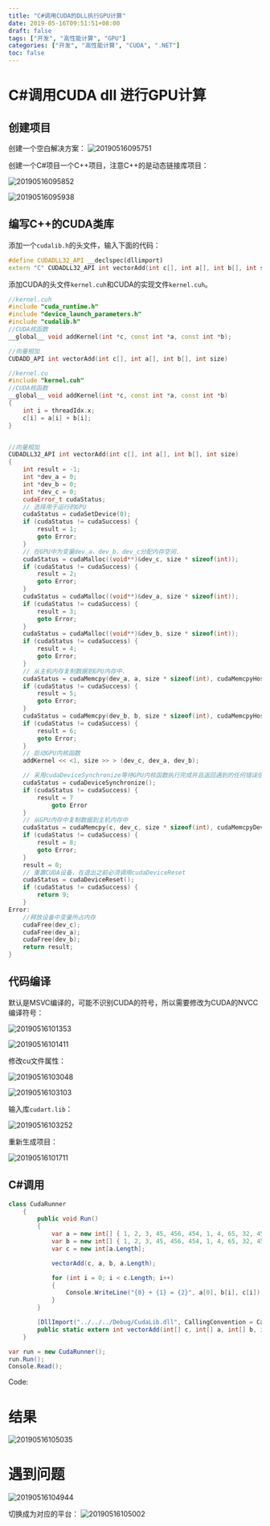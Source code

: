 ```yaml
---
title: "C#调用CUDA的DLL执行GPU计算"
date: 2019-05-16T09:51:51+08:00
draft: false
tags: ["开发", "高性能计算", "GPU"]
categories: ["开发", "高性能计算", "CUDA", ".NET"]
toc: false
---
```


# C#调用CUDA dll 进行GPU计算

## 创建项目

创建一个空白解决方案：
![20190516095751](https://oss.lucoder.com/md/2019/05/16/20190516095751.png)

创建一个C#项目一个C++项目，注意C++的是动态链接库项目：

![20190516095852](https://oss.lucoder.com/md/2019/05/16/20190516095852.png)

![20190516095938](https://oss.lucoder.com/md/2019/05/16/20190516095938.png)

## 编写C++的CUDA类库

添加一个`cudalib.h`的头文件，输入下面的代码：
```cpp
#define CUDADLL32_API __declspec(dllimport)
extern "C" CUDADLL32_API int vectorAdd(int c[], int a[], int b[], int size);
```

添加CUDA的头文件`kernel.cuh`和CUDA的实现文件`kernel.cuh`。
```cpp
//kernel.cuh
#include "cuda_runtime.h"  
#include "device_launch_parameters.h"    
#include "cudalib.h"
//CUDA核函数  
__global__ void addKernel(int *c, const int *a, const int *b);

//向量相加  
CUDADD_API int vectorAdd(int c[], int a[], int b[], int size)
```
```cpp
//kernel.cu
#include "kernel.cuh"
//CUDA核函数  
__global__ void addKernel(int *c, const int *a, const int *b)
{
	int i = threadIdx.x;
	c[i] = a[i] + b[i];
}


//向量相加  
CUDADLL32_API int vectorAdd(int c[], int a[], int b[], int size)
{
	int result = -1;
	int *dev_a = 0;
	int *dev_b = 0;
	int *dev_c = 0;
	cudaError_t cudaStatus;
	// 选择用于运行的GPU  
	cudaStatus = cudaSetDevice(0);
	if (cudaStatus != cudaSuccess) {
		result = 1;
		goto Error;
	}
	// 在GPU中为变量dev_a、dev_b、dev_c分配内存空间.  
	cudaStatus = cudaMalloc((void**)&dev_c, size * sizeof(int));
	if (cudaStatus != cudaSuccess) {
		result = 2;
		goto Error;
	}
	cudaStatus = cudaMalloc((void**)&dev_a, size * sizeof(int));
	if (cudaStatus != cudaSuccess) {
		result = 3;
		goto Error;
	}
	cudaStatus = cudaMalloc((void**)&dev_b, size * sizeof(int));
	if (cudaStatus != cudaSuccess) {
		result = 4;
		goto Error;
	}
	// 从主机内存复制数据到GPU内存中.  
	cudaStatus = cudaMemcpy(dev_a, a, size * sizeof(int), cudaMemcpyHostToDevice);
	if (cudaStatus != cudaSuccess) {
		result = 5;
		goto Error;
	}
	cudaStatus = cudaMemcpy(dev_b, b, size * sizeof(int), cudaMemcpyHostToDevice);
	if (cudaStatus != cudaSuccess) {
		result = 6;
		goto Error;
	}
	// 启动GPU内核函数  
	addKernel << <1, size >> > (dev_c, dev_a, dev_b);

	// 采用cudaDeviceSynchronize等待GPU内核函数执行完成并且返回遇到的任何错误信息  
	cudaStatus = cudaDeviceSynchronize();
	if (cudaStatus != cudaSuccess) {
		result = 7
			goto Error
	}
	// 从GPU内存中复制数据到主机内存中  
	cudaStatus = cudaMemcpy(c, dev_c, size * sizeof(int), cudaMemcpyDeviceToHost);
	if (cudaStatus != cudaSuccess) {
		result = 8;
		goto Error;
	}
	result = 0;
	// 重置CUDA设备，在退出之前必须调用cudaDeviceReset  
	cudaStatus = cudaDeviceReset();
	if (cudaStatus != cudaSuccess) {
		return 9;
	}
Error:
	//释放设备中变量所占内存  
	cudaFree(dev_c);
	cudaFree(dev_a);
	cudaFree(dev_b);
	return result;
}
```

## 代码编译

默认是MSVC编译的，可能不识别CUDA的符号，所以需要修改为CUDA的NVCC编译符号：

![20190516101353](https://oss.lucoder.com/md/2019/05/16/20190516101353.png)

![20190516101411](https://oss.lucoder.com/md/2019/05/16/20190516101411.png)

修改cu文件属性：

![20190516103048](https://oss.lucoder.com/md/2019/05/16/20190516103048.png)

![20190516103103](https://oss.lucoder.com/md/2019/05/16/20190516103103.png)

输入库`cudart.lib`：

![20190516103252](https://oss.lucoder.com/md/2019/05/16/20190516103252.png)

重新生成项目：

![20190516101711](https://oss.lucoder.com/md/2019/05/16/20190516101711.png)

## C#调用

```cs
class CudaRunner
    {
        public void Run()
        {
            var a = new int[] { 1, 2, 3, 45, 456, 454, 1, 4, 65, 32, 456, 1, 56, 32, 512, 3, 5416, 86, 54, 4236, 12, 113, 321 };
            var b = new int[] { 1, 2, 3, 45, 456, 454, 1, 4, 65, 32, 456, 1, 56, 32, 512, 3, 5416, 86, 54, 4236, 12, 113, 321 };
            var c = new int[a.Length];

            vectorAdd(c, a, b, a.Length);

            for (int i = 0; i < c.Length; i++)
            {
                Console.WriteLine("{0} + {1} = {2}", a[0], b[i], c[i]);
            }
        }

        [DllImport("../../../Debug/CudaLib.dll", CallingConvention = CallingConvention.StdCall)]
        public static extern int vectorAdd(int[] c, int[] a, int[] b, int size);
    }
```

```cs
var run = new CudaRunner();
run.Run();
Console.Read();
```

Code:[]()

# 结果

![20190516105035](https://oss.lucoder.com/md/2019/05/16/20190516105035.png)

# 遇到问题

![20190516104944](https://oss.lucoder.com/md/2019/05/16/20190516104944.png)

切换成为对应的平台：
![20190516105002](https://oss.lucoder.com/md/2019/05/16/20190516105002.png)

